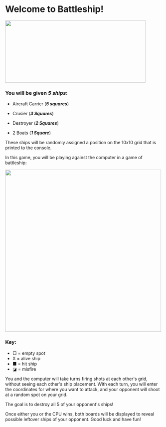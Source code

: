 # Welcome to Battleship! 

<img src="https://creazilla-store.fra1.digitaloceanspaces.com/cliparts/3868258/battleship-clipart-md.png" width="450" height="200" />

### You will be given _5 ships_:

- Aircraft Carrier (**_5 squares_**)

- Crusier (**_3 Squares_**)

- Destroyer (**_2 Squares_**)

- 2 Boats (**_1 Square_**)

These ships will be randomly assigned a position on the 10x10 grid that is printed to the console.

In this game, you will be playing against the computer in a game of battleship:

<img src="https://i.postimg.cc/ZnKNhjVj/Screenshot-2023-12-02-141526.png" width="500" height="520" />

### Key:
- □ = empty spot
- X = alive ship
- ■ = hit ship
- ◪ = misfire

You and the computer will take turns firing shots at each other's grid, without seeing each other's ship placement. With each turn, you will enter the coordinates for where you want to attack, and your opponent will shoot at a random spot on your grid.

The goal is to destroy all 5 of your opponent's ships!

Once either you or the CPU wins, both boards will be displayed to reveal possible leftover ships of your opponent. Good luck and have fun!
